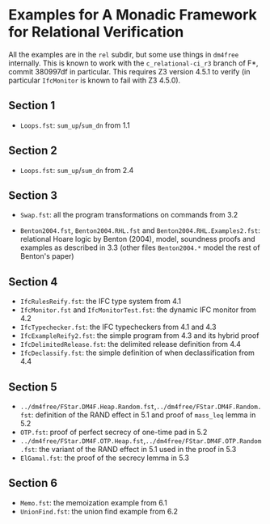 
# Examples for A Monadic Framework for Relational Verification

All the examples are in the `rel` subdir, but some use things in
`dm4free` internally. This is known to work with the
`c_relational-ci_r3` branch of F*, commit 380997df in particular.
This requires Z3 version 4.5.1 to verify
(in particular `IfcMonitor` is known to fail with Z3 4.5.0).

## Section 1

- `Loops.fst`: `sum_up`/`sum_dn` from 1.1

## Section 2

- `Loops.fst`: `sum_up`/`sum_dn` from 2.4

## Section 3

- `Swap.fst`: all the program transformations on commands from 3.2

- `Benton2004.fst`, `Benton2004.RHL.fst` and
  `Benton2004.RHL.Examples2.fst`: relational Hoare logic by Benton
  (2004), model, soundness proofs and examples as described in 3.3
  (other files `Benton2004.*` model the rest of Benton's paper)

## Section 4

- `IfcRulesReify.fst`: the IFC type system from 4.1
- `IfcMonitor.fst` and `IfcMonitorTest.fst`: the dynamic IFC monitor from 4.2
- `IfcTypechecker.fst`: the IFC typecheckers from 4.1 and 4.3
- `IfcExampleReify2.fst`: the simple program from 4.3 and its hybrid proof
- `IfcDelimitedRelease.fst`: the delimited release definition from 4.4
- `IfcDeclassify.fst`: the simple definition of when declassification from 4.4

## Section 5

- `../dm4free/FStar.DM4F.Heap.Random.fst`,`../dm4free/FStar.DM4F.Random.fst`:
  definition of the RAND effect in 5.1 and proof of `mass_leq` lemma in 5.2
- `OTP.fst`: proof of perfect secrecy of one-time pad in 5.2
- `../dm4free/FStar.DM4F.OTP.Heap.fst`,`../dm4free/FStar.DM4F.OTP.Random.fst`:
  the variant of the RAND effect in 5.1 used in the proof in 5.3
- `ElGamal.fst`: the proof of the secrecy lemma in 5.3

## Section 6

- `Memo.fst`: the memoization example from 6.1
- `UnionFind.fst`: the union find example from 6.2
